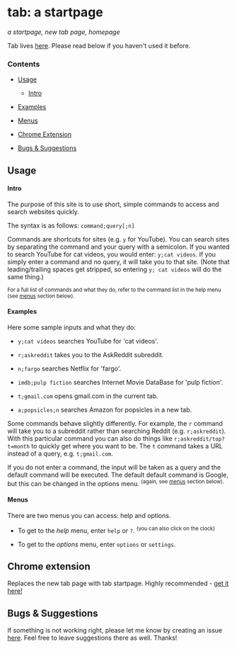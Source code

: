 # tab: a startpage
_a startpage, new tab page, homepage_

Tab lives [here](https://koryschneider.github.io/tab-a-startpage). Please read below if you haven't used it before.

### Contents

 - [Usage](#usage)
 
   - [Intro](#intro)
   
 - [Examples](#examples)
 
 - [Menus](#menus)
 
 - [Chrome Extension](#chrome-extension)
 
 - [Bugs & Suggestions](#bugs-&-extensions)


## Usage

#### Intro
The purpose of this site is to use short, simple commands to access and search websites quickly.

The syntax is as follows: `command;query[;n]`

Commands are shortcuts for sites (e.g. `y` for YouTube). You can search sites by separating the command and your query with a semicolon. If you wanted to search YouTube for cat videos, you would enter: `y;cat videos`. If you simply enter a command and no query, it will take you to that site. (Note that leading/trailing spaces get stripped, so entering `y; cat videos` will do the same thing.)

<sup>For a full list of commands and what they do, refer to the command list in the help menu (see [menus](#menus) section below).</sup>

#### Examples
Here some sample inputs and what they do:

 - `y;cat videos` searches YouTube for 'cat videos'.

 - `r;askreddit` takes you to the AskReddit subreddit.

 - `n;fargo` searches Netflix for 'fargo'.

 - `imdb;pulp fiction` searches Internet Movie DataBase for 'pulp fiction'.

 - `t;gmail.com` opens gmail.com in the current tab.

 - `a;popsicles;n` searches Amazon for popsicles in a new tab.

 
Some commands behave slightly differently. For example, the `r` command will take you to a subreddit rather than searching Reddit (e.g. `r;askreddit`). With this particular command you can also do things like `r;askreddit/top?t=month` to quickly get where you want to be. The `t` command takes a URL instead of a query, e.g. `t;gmail.com`.

If you do not enter a command, the input will be taken as a query and the default command will be executed. The default default command is Google, but this can be changed in the options menu. <sup>(again, see [menus](#menus) section below).</sup>



#### Menus
There are two menus you can access: help and options.

 - To get to the _help_ menu, enter `help` or `?`. <sup>(you can also click on the clock)</sup>

 - To get to the _options_ menu, enter `options` or `settings`.



## Chrome extension
Replaces the new tab page with tab startpage. Highly recommended - [get it here!](https://chrome.google.com/webstore/detail/tab-a-startpage/gedoejjmdjalipopahiffdghibcodjcj)

## Bugs & Suggestions
If something is not working right, please let me know by creating an issue
[here](https://github.com/koryschneider/tab-a-startpage/issues). Feel free to
leave suggestions there as well. Thanks!
